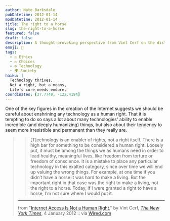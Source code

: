 ```yaml
---
author: Nate Barksdale
pubDatetime: 2012-01-14
modDatetime: 2012-01-14
title: The right to a horse
slug: the-right-to-a-horse
featured: false
draft: false
description: A thought-provoking perspective from Vint Cerf on the distinction between technology and human rights.
emoji: 🐴
tags:
  - ⚖️ Ethics
  - ⚖️ Choices
  - ⚙️ Technology
  - 🌍 Society
haiku: |
  Technology thrives,  
  Not a right, but a means,  
  Life’s core needs endure.
coordinates: [37.7749, -122.4194]
---
```


One of the key figures in the creation of the Internet suggests we should be careful about enshrining any technology as a human right. That it is tempting to do so says a lot about many technologies' ability to enable incredible (and deeply humanizing) things, but also about their tendency to seem more irresistible and permanent than they really are.

> > [T]echnology is an enabler of rights, not a right itself. There is a high bar for something to be considered a human right. Loosely put, it must be among the things we as humans need in order to lead healthy, meaningful lives, like freedom from torture or freedom of conscience. It is a mistake to place any particular technology in this exalted category, since over time we will end up valuing the wrong things. For example, at one time if you didn’t have a horse it was hard to make a living. But the important right in that case was the right to make a living, not the right to a horse. Today, if I were granted a right to have a horse, I’m not sure where I would put it.
>
> ---
>
> from "[Internet Access Is Not a Human Right](https://www.google.com/search?q=%22Internet%20Access%20Is%20Not%20a%20Human%20Right%22%20nytimes.com)," by Vint Cerf, [_The New York Times_](https://www.google.com/search?q=%22_The%20New%20York%20Times_%22%20nytimes.com), 4 January 2012 :: via [Wired.com](https://www.google.com/search?q=%22Wired.com%22%20wired.com)
